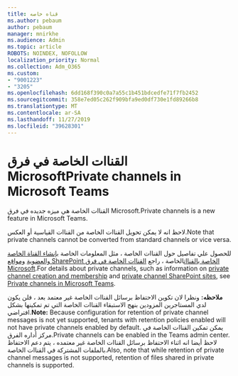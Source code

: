 ```yaml
---
title: قناه خاصه
ms.author: pebaum
author: pebaum
manager: mnirkhe
ms.audience: Admin
ms.topic: article
ROBOTS: NOINDEX, NOFOLLOW
localization_priority: Normal
ms.collection: Adm_O365
ms.custom:
- "9001223"
- "3205"
ms.openlocfilehash: 6dd168f390c0a7a55c1b451bdcedfe71f7fb2452
ms.sourcegitcommit: 358e7ed05c262f909bfa9ed0df730e1fd89266b8
ms.translationtype: MT
ms.contentlocale: ar-SA
ms.lasthandoff: 11/27/2019
ms.locfileid: "39628301"
---
```

# <a name="private-channels-in-microsoft-teams"></a><span data-ttu-id="b572d-102">القناات الخاصة في فرق Microsoft</span><span class="sxs-lookup"><span data-stu-id="b572d-102">Private channels in Microsoft Teams</span></span>

<span data-ttu-id="b572d-103">القناات الخاصة هي ميزه جديده في فرق Microsoft.</span><span class="sxs-lookup"><span data-stu-id="b572d-103">Private channels is a new feature in Microsoft Teams.</span></span> 

<span data-ttu-id="b572d-104">لاحظ انه لا يمكن تحويل القناات الخاصة من القناات القياسية أو العكس.</span><span class="sxs-lookup"><span data-stu-id="b572d-104">Note that private channels cannot be converted from standard channels or vice versa.</span></span>

<span data-ttu-id="b572d-105">للحصول علي تفاصيل حول القناات الخاصة ، مثل المعلومات الخاصة [بإنشاء القناة الخاصة والعضوية](https://docs.microsoft.com/MicrosoftTeams/private-channels#private-channel-creation-and-membership) [ومواقع SharePoint الخاصة بالقناات](https://docs.microsoft.com/MicrosoftTeams/private-channels#private-channel-sharepoint-sites)الخاصة ، راجع [القناات الخاصة في فرق Microsoft](https://docs.microsoft.com/MicrosoftTeams/private-channels).</span><span class="sxs-lookup"><span data-stu-id="b572d-105">For details about private channels, such as information on [private channel creation and membership](https://docs.microsoft.com/MicrosoftTeams/private-channels#private-channel-creation-and-membership) and [private channel SharePoint sites](https://docs.microsoft.com/MicrosoftTeams/private-channels#private-channel-sharepoint-sites), see [Private channels in Microsoft Teams](https://docs.microsoft.com/MicrosoftTeams/private-channels).</span></span> 

<span data-ttu-id="b572d-106">**ملاحظه:** ونظرا لان تكوين الاحتفاظ برسائل القناات الخاصة غير معتمد بعد ، فلن يكون لدي المستاجرين المزودين بنهج الاستبقاء القناات الخاصة التي تم تمكينها بشكل افتراضي.</span><span class="sxs-lookup"><span data-stu-id="b572d-106">**Note:** Because configuration for retention of private channel messages is not yet supported, tenants with retention policies enabled will not have private channels enabled by default.</span></span> <span data-ttu-id="b572d-107">يمكن تمكين القناات الخاصة في مركز أداره الفرق.</span><span class="sxs-lookup"><span data-stu-id="b572d-107">Private channels can be enabled in the Teams admin center.</span></span> <span data-ttu-id="b572d-108">لاحظ أيضا انه اثناء الاحتفاظ برسائل القناات الخاصة غير معتمده ، يتم دعم الاحتفاظ بالملفات المشتركة في القناات الخاصة.</span><span class="sxs-lookup"><span data-stu-id="b572d-108">Also, note that while retention of private channel messages is not supported, retention of files shared in private channels is supported.</span></span>